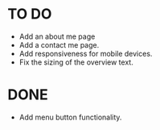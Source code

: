 # TO DO 
- Add an about me page
- Add a contact me page.
- Add responsiveness for mobile devices.
- Fix the sizing of the overview text.

# DONE
- Add menu button functionality.